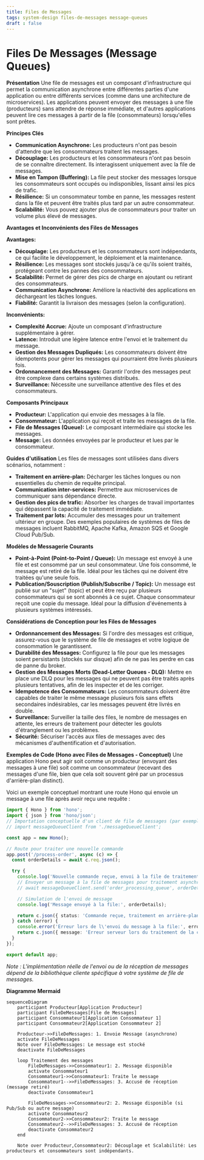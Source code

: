 ```yaml
---
title: Files de Messages
tags: system-design files-de-messages message-queues
draft : false
---
```


# Files De Messages (Message Queues)

**Présentation**
Une file de messages est un composant d'infrastructure qui permet la communication asynchrone entre différentes parties d'une application ou entre différents services (comme dans une architecture de microservices). Les applications peuvent envoyer des messages à une file (producteurs) sans attendre de réponse immédiate, et d'autres applications peuvent lire ces messages à partir de la file (consommateurs) lorsqu'elles sont prêtes.

**Principes Clés**
- **Communication Asynchrone:** Les producteurs n'ont pas besoin d'attendre que les consommateurs traitent les messages.
- **Découplage:** Les producteurs et les consommateurs n'ont pas besoin de se connaître directement. Ils interagissent uniquement avec la file de messages.
- **Mise en Tampon (Buffering):** La file peut stocker des messages lorsque les consommateurs sont occupés ou indisponibles, lissant ainsi les pics de trafic.
- **Résilience:** Si un consommateur tombe en panne, les messages restent dans la file et peuvent être traités plus tard par un autre consommateur.
- **Scalabilité:** Vous pouvez ajouter plus de consommateurs pour traiter un volume plus élevé de messages.

**Avantages et Inconvénients des Files de Messages**

**Avantages:**
- **Découplage:** Les producteurs et les consommateurs sont indépendants, ce qui facilite le développement, le déploiement et la maintenance.
- **Résilience:** Les messages sont stockés jusqu'à ce qu'ils soient traités, protégeant contre les pannes des consommateurs.
- **Scalabilité:** Permet de gérer des pics de charge en ajoutant ou retirant des consommateurs.
- **Communication Asynchrone:** Améliore la réactivité des applications en déchargeant les tâches longues.
- **Fiabilité:** Garantit la livraison des messages (selon la configuration).

**Inconvénients:**
- **Complexité Accrue:** Ajoute un composant d'infrastructure supplémentaire à gérer.
- **Latence:** Introduit une légère latence entre l'envoi et le traitement du message.
- **Gestion des Messages Dupliqués:** Les consommateurs doivent être idempotents pour gérer les messages qui pourraient être livrés plusieurs fois.
- **Ordonnancement des Messages:** Garantir l'ordre des messages peut être complexe dans certains systèmes distribués.
- **Surveillance:** Nécessite une surveillance attentive des files et des consommateurs.

**Composants Principaux**
- **Producteur:** L'application qui envoie des messages à la file.
- **Consommateur:** L'application qui reçoit et traite les messages de la file.
- **File de Messages (Queue):** Le composant intermédiaire qui stocke les messages.
- **Message:** Les données envoyées par le producteur et lues par le consommateur.

**Guides d'utilisation**
Les files de messages sont utilisées dans divers scénarios, notamment :
- **Traitement en arrière-plan:** Décharger les tâches longues ou non essentielles du chemin de requête principal.
- **Communication inter-services:** Permettre aux microservices de communiquer sans dépendance directe.
- **Gestion des pics de trafic:** Absorber les charges de travail importantes qui dépassent la capacité de traitement immédiate.
- **Traitement par lots:** Accumuler des messages pour un traitement ultérieur en groupe.
Des exemples populaires de systèmes de files de messages incluent RabbitMQ, Apache Kafka, Amazon SQS et Google Cloud Pub/Sub.

**Modèles de Messagerie Courants**
- **Point-à-Point (Point-to-Point / Queue):** Un message est envoyé à une file et est consommé par un seul consommateur. Une fois consommé, le message est retiré de la file. Idéal pour les tâches qui ne doivent être traitées qu'une seule fois.
- **Publication/Souscription (Publish/Subscribe / Topic):** Un message est publié sur un "sujet" (topic) et peut être reçu par plusieurs consommateurs qui se sont abonnés à ce sujet. Chaque consommateur reçoit une copie du message. Idéal pour la diffusion d'événements à plusieurs systèmes intéressés.

**Considérations de Conception pour les Files de Messages**
- **Ordonnancement des Messages:** Si l'ordre des messages est critique, assurez-vous que le système de file de messages et votre logique de consommation le garantissent.
- **Durabilité des Messages:** Configurez la file pour que les messages soient persistants (stockés sur disque) afin de ne pas les perdre en cas de panne du broker.
- **Gestion des Messages Morts (Dead-Letter Queues - DLQ):** Mettre en place une DLQ pour les messages qui ne peuvent pas être traités après plusieurs tentatives, afin de les inspecter et de les corriger.
- **Idempotence des Consommateurs:** Les consommateurs doivent être capables de traiter le même message plusieurs fois sans effets secondaires indésirables, car les messages peuvent être livrés en double.
- **Surveillance:** Surveiller la taille des files, le nombre de messages en attente, les erreurs de traitement pour détecter les goulots d'étranglement ou les problèmes.
- **Sécurité:** Sécuriser l'accès aux files de messages avec des mécanismes d'authentification et d'autorisation.

**Exemples de Code (Hono avec Files de Messages - Conceptuel)**
Une application Hono peut agir soit comme un producteur (envoyant des messages à une file) soit comme un consommateur (recevant des messages d'une file, bien que cela soit souvent géré par un processus d'arrière-plan distinct).

Voici un exemple conceptuel montrant une route Hono qui envoie un message à une file après avoir reçu une requête :

```typescript
import { Hono } from 'hono';
import { json } from 'hono/json';
// Importation conceptuelle d'un client de file de messages (par exemple, pour RabbitMQ ou SQS)
// import messageQueueClient from './messageQueueClient';

const app = new Hono();

// Route pour traiter une nouvelle commande
app.post('/process-order', async (c) => {
  const orderDetails = await c.req.json();

  try {
    console.log('Nouvelle commande reçue, envoi à la file de traitement...');
    // Envoyer un message à la file de messages pour traitement asynchrone
    // await messageQueueClient.send('order_processing_queue', orderDetails);

    // Simulation de l'envoi de message
    console.log('Message envoyé à la file:', orderDetails);

    return c.json({ status: 'Commande reçue, traitement en arrière-plan' });
  } catch (error) {
    console.error('Erreur lors de l\'envoi du message à la file:', error);
    return c.json({ message: 'Erreur serveur lors du traitement de la commande' }, 500);
  }
});

export default app;
```

*Note : L'implémentation réelle de l'envoi ou de la réception de messages dépend de la bibliothèque cliente spécifique à votre système de file de messages.*

**Diagramme Mermaid**

```mermaid
sequenceDiagram
    participant Producteur[Application Producteur]
    participant FileDeMessages[File de Messages]
    participant Consommateur1[Application Consommateur 1]
    participant Consommateur2[Application Consommateur 2]

    Producteur->>FileDeMessages: 1. Envoie Message (asynchrone)
    activate FileDeMessages
    Note over FileDeMessages: Le message est stocké
    deactivate FileDeMessages

    loop Traitement des messages
        FileDeMessages->>Consommateur1: 2. Message disponible
        activate Consommateur1
        Consommateur1->>Consommateur1: Traite le message
        Consommateur1-->>FileDeMessages: 3. Accusé de réception (message retiré)
        deactivate Consommateur1

        FileDeMessages->>Consommateur2: 2. Message disponible (si Pub/Sub ou autre message)
        activate Consommateur2
        Consommateur2->>Consommateur2: Traite le message
        Consommateur2-->>FileDeMessages: 3. Accusé de réception
        deactivate Consommateur2
    end

    Note over Producteur,Consommateur2: Découplage et Scalabilité: Les producteurs et consommateurs sont indépendants.
```
